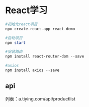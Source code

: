 # React学习

```powershell
#初始化react项目
npx create-react-app react-demo

#启动项目
npm start

#安装路由
npm install react-router-dom --save

#axios
npm install axios --save
```

## api

列表：a.tiying.com/api/productlist